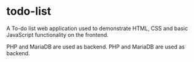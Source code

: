 # todo-list

A To-do list web application used to demonstrate HTML, CSS and basic JavaScript functionality on the frontend.

PHP and MariaDB are used as backend. PHP and MariaDB are used as backend.
